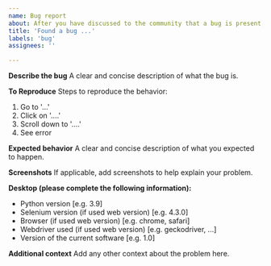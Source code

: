 ```yaml
---
name: Bug report
about: After you have discussed to the community that a bug is present, write a full documentation about it
title: 'Found a bug ...'
labels: 'bug'
assignees: ''

---
```


**Describe the bug**
A clear and concise description of what the bug is.

**To Reproduce**
Steps to reproduce the behavior:
1. Go to '...'
2. Click on '....'
3. Scroll down to '....'
4. See error

**Expected behavior**
A clear and concise description of what you expected to happen.

**Screenshots**
If applicable, add screenshots to help explain your problem.

**Desktop (please complete the following information):**
 - Python version [e.g. 3.9]
 - Selenium version (if used web version) [e.g. 4.3.0]
 - Browser (if used web version) [e.g. chrome, safari]
 - Webdriver used (if used web version) [e.g. geckodriver, ...]
 - Version of the current software [e.g. 1.0]

**Additional context**
Add any other context about the problem here.
